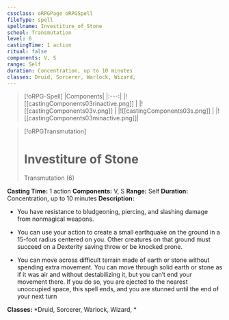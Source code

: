 ```yaml
---
cssclass: oRPGPage oRPGSpell
fileType: spell
spellname: Investiture_of_Stone
school: Transmutation
level: 6
castingTime: 1 action
ritual: false
components: V, S
range: Self
duration: Concentration, up to 10 minutes
classes: Druid, Sorcerer, Warlock, Wizard,
---
```

> [!oRPG-Spell]
> |Components|
> |:---:|
> |![[castingComponents03rinactive.png]] |
> |![[castingComponents03v.png]] |
> |![[castingComponents03s.png]] |
> |![[castingComponents03minactive.png]]|

> [!oRPGTransmutation]
>#  Investiture of Stone
> Transmutation  (6)

**Casting Time:** 1 action
**Components:** V, S
**Range:** Self
**Duration:**  Concentration, up to 10 minutes
**Description:**
* You have resistance to bludgeoning, piercing, and slashing damage from nonmagical weapons.



 * You can use your action to create a small earthquake on the ground in a 15-foot radius centered on you. Other creatures on that ground must succeed on a Dexterity saving throw or be knocked prone.



 * You can move across difficult terrain made of earth or stone without spending extra movement. You can move through solid earth or stone as if it was air and without destabilizing it, but you can’t end your movement there. If you do so, you are ejected to the nearest unoccupied space, this spell ends, and you are stunned until the end of your next turn



**Classes:**  *Druid, Sorcerer, Warlock, Wizard, *


